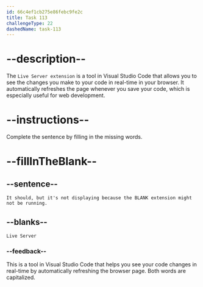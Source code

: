 ```yaml
---
id: 66c4ef1cb275e86febc9fe2c
title: Task 113
challengeType: 22
dashedName: task-113
---
```


<!-- Audio Reference:
Sarah: It should, but it's not displaying because the Live Server extension might not be running. -->

# --description--

The `Live Server extension` is a tool in Visual Studio Code that allows you to see the changes you make to your code in real-time in your browser. It automatically refreshes the page whenever you save your code, which is especially useful for web development.

# --instructions--

Complete the sentence by filling in the missing words.

# --fillInTheBlank--

## --sentence--

`It should, but it's not displaying because the BLANK extension might not be running.`

## --blanks--

`Live Server`

### --feedback--

This is a tool in Visual Studio Code that helps you see your code changes in real-time by automatically refreshing the browser page. Both words are capitalized.
